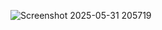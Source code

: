 ![Screenshot 2025-05-31 205719](https://github.com/user-attachments/assets/12b7c462-0a7e-4743-bc5c-35a8b1098d33)
